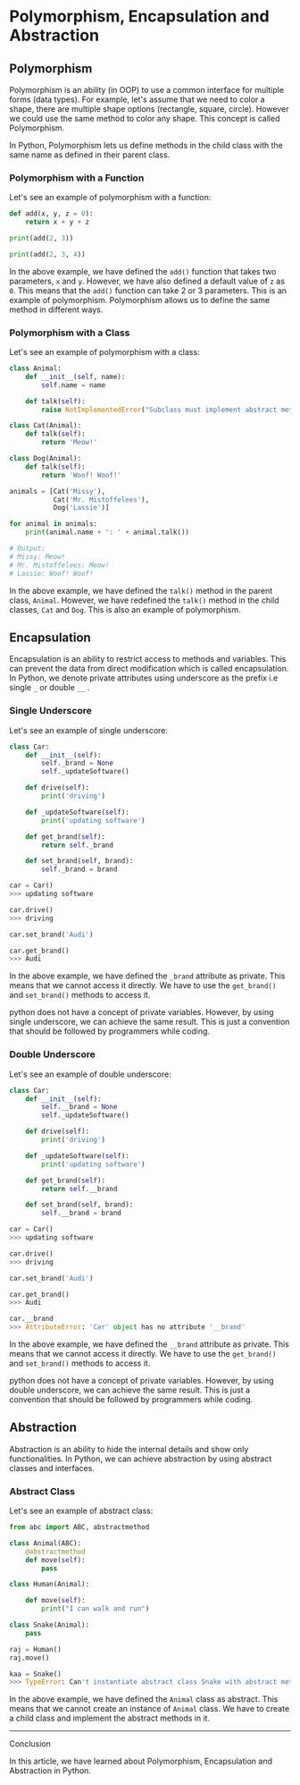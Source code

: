 # Polymorphism, Encapsulation and Abstraction

## Polymorphism

Polymorphism is an ability (in OOP) to use a common interface for multiple forms (data types). For example, let's assume that we need to color a shape, there are multiple shape options (rectangle, square, circle). However we could use the same method to color any shape. This concept is called Polymorphism.

In Python, Polymorphism lets us define methods in the child class with the same name as defined in their parent class.

### Polymorphism with a Function

Let's see an example of polymorphism with a function:

```python
def add(x, y, z = 0):
    return x + y + z

print(add(2, 3))

print(add(2, 3, 4))
```

In the above example, we have defined the `add()` function that takes two parameters, `x` and `y`. However, we have also defined a default value of `z` as `0`. This means that the `add()` function can take 2 or 3 parameters. This is an example of polymorphism. Polymorphism allows us to define the same method in different ways.

### Polymorphism with a Class

Let's see an example of polymorphism with a class:

```python
class Animal:
    def __init__(self, name):
        self.name = name

    def talk(self):
        raise NotImplementedError("Subclass must implement abstract method")

class Cat(Animal):
    def talk(self):
        return 'Meow!'

class Dog(Animal):
    def talk(self):
        return 'Woof! Woof!'

animals = [Cat('Missy'),
           Cat('Mr. Mistoffelees'),
           Dog('Lassie')]

for animal in animals:
    print(animal.name + ': ' + animal.talk())

# Output:
# Missy: Meow!
# Mr. Mistoffelees: Meow!
# Lassie: Woof! Woof!
```

In the above example, we have defined the `talk()` method in the parent class, `Animal`. However, we have redefined the `talk()` method in the child classes, `Cat` and `Dog`. This is also an example of polymorphism.

## Encapsulation

Encapsulation is an ability to restrict access to methods and variables. This can prevent the data from direct modification which is called encapsulation. In Python, we denote private attributes using underscore as the prefix i.e single `_` or double `__` .

### Single Underscore

Let's see an example of single underscore:

```python
class Car:
    def __init__(self):
        self._brand = None
        self._updateSoftware()

    def drive(self):
        print('driving')

    def _updateSoftware(self):
        print('updating software')

    def get_brand(self):
        return self._brand

    def set_brand(self, brand):
        self._brand = brand

car = Car()
>>> updating software

car.drive()
>>> driving

car.set_brand('Audi')

car.get_brand()
>>> Audi
```

In the above example, we have defined the `_brand` attribute as private. This means that we cannot access it directly. We have to use the `get_brand()` and `set_brand()` methods to access it.

python does not have a concept of private variables. However, by using single underscore, we can achieve the same result. This is just a convention that should be followed by programmers while coding.

### Double Underscore

Let's see an example of double underscore:

```python
class Car:
    def __init__(self):
        self.__brand = None
        self._updateSoftware()

    def drive(self):
        print('driving')

    def _updateSoftware(self):
        print('updating software')

    def get_brand(self):
        return self.__brand

    def set_brand(self, brand):
        self.__brand = brand

car = Car()
>>> updating software

car.drive()
>>> driving

car.set_brand('Audi')

car.get_brand()
>>> Audi

car.__brand
>>> AttributeError: 'Car' object has no attribute '__brand'
```

In the above example, we have defined the `__brand` attribute as private. This means that we cannot access it directly. We have to use the `get_brand()` and `set_brand()` methods to access it.

python does not have a concept of private variables. However, by using double underscore, we can achieve the same result. This is just a convention that should be followed by programmers while coding.

## Abstraction

Abstraction is an ability to hide the internal details and show only functionalities. In Python, we can achieve abstraction by using abstract classes and interfaces.

### Abstract Class

Let's see an example of abstract class:

```python
from abc import ABC, abstractmethod

class Animal(ABC):
    @abstractmethod
    def move(self):
        pass

class Human(Animal):

    def move(self):
        print("I can walk and run")

class Snake(Animal):
    pass

raj = Human()
raj.move()

kaa = Snake()
>>> TypeError: Can't instantiate abstract class Snake with abstract methods move
```

In the above example, we have defined the `Animal` class as abstract. This means that we cannot create an instance of `Animal` class. We have to create a child class and implement the abstract methods in it.

---

Conclusion

In this article, we have learned about Polymorphism, Encapsulation and Abstraction in Python.
